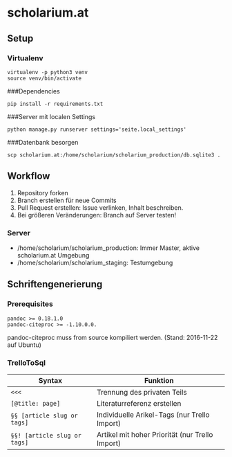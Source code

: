 # scholarium.at
## Setup
### Virtualenv
```
virtualenv -p python3 venv
source venv/bin/activate
```
###Dependencies
```
pip install -r requirements.txt
```
###Server mit localen Settings 
```
python manage.py runserver settings='seite.local_settings'
```
###Datenbank besorgen
```
scp scholarium.at:/home/scholarium/scholarium_production/db.sqlite3 .
```
## Workflow
1) Repository forken
2) Branch erstellen für neue Commits
3) Pull Request erstellen: Issue verlinken, Inhalt beschreiben.
4) Bei größeren Veränderungen: Branch auf Server testen! 
### Server
- /home/scholarium/scholarium_production: Immer Master, aktive scholarium.at Umgebung
- /home/scholarium/scholarium_staging: Testumgebung
## Schriftengenerierung
### Prerequisites
```
pandoc >= 0.18.1.0
pandoc-citeproc >= -1.10.0.0.
```
pandoc-citeproc muss from source kompiliert werden. (Stand: 2016-11-22 auf Ubuntu)


### TrelloToSql
|Syntax                     |Funktion                   |
|---------------------------|---------------------------|
`<<<`                       |Trennung des privaten Teils|
`[@title: page]`            |Literaturreferenz erstellen|
`§§ [article slug or tags]` |Individuelle Arikel-Tags (nur Trello Import)|
`§§! [article slug or tags]`|Artikel mit hoher Priorität (nur Trello Import)|
